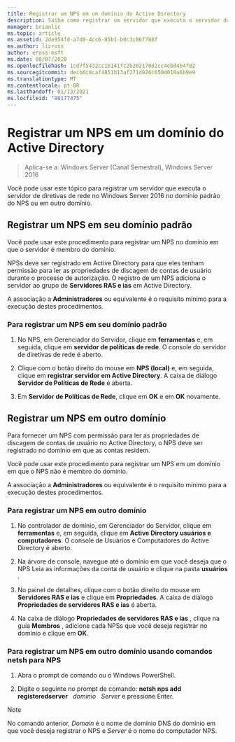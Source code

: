 ```yaml
---
title: Registrar um NPS em um domínio do Active Directory
description: Saiba como registrar um servidor que executa o servidor de diretivas de rede no Windows Server 2016 no domínio padrão do NPS ou em outro domínio.
manager: brianlic
ms.topic: article
ms.assetid: 2de954fd-a7d8-4cc6-85b1-b0c3c06f788f
ms.author: lizross
author: eross-msft
ms.date: 08/07/2020
ms.openlocfilehash: 1cd7f5432cc1b141fc2b202170d2cc4ebd4b4f82
ms.sourcegitcommit: decb6c8caf4851b13af271d926c650d010a6b9e9
ms.translationtype: MT
ms.contentlocale: pt-BR
ms.lasthandoff: 01/13/2021
ms.locfileid: "98177475"
---
```

# <a name="register-an-nps-in-an-active-directory-domain"></a>Registrar um NPS em um domínio do Active Directory

>Aplica-se a: Windows Server (Canal Semestral), Windows Server 2016

Você pode usar este tópico para registrar um servidor que executa o servidor de diretivas de rede no Windows Server 2016 no domínio padrão do NPS ou em outro domínio.

## <a name="register-an-nps-in-its-default-domain"></a>Registrar um NPS em seu domínio padrão

Você pode usar este procedimento para registrar um NPS no domínio em que o servidor é membro do domínio.

NPSs deve ser registrado em Active Directory para que eles tenham permissão para ler as propriedades de discagem de contas de usuário durante o processo de autorização. O registro de um NPS adiciona o servidor ao grupo de **Servidores RAS e ias** em Active Directory.

A associação a **Administradores** ou equivalente é o requisito mínimo para a execução destes procedimentos.

### <a name="to-register-an-nps-in-its-default-domain"></a>Para registrar um NPS em seu domínio padrão


1. No NPS, em Gerenciador do Servidor, clique em **ferramentas** e, em seguida, clique em **servidor de políticas de rede**. O console do servidor de diretivas de rede é aberto.

2. Clique com o botão direito do mouse em **NPS (local)** e, em seguida, clique em **registrar servidor em Active Directory**. A caixa de diálogo **Servidor de Políticas de Rede** é aberta.

3. Em **Servidor de Políticas de Rede**, clique em **OK** e em **OK** novamente.

## <a name="register-an-nps-in-another-domain"></a>Registrar um NPS em outro domínio

Para fornecer um NPS com permissão para ler as propriedades de discagem de contas de usuário no Active Directory, o NPS deve ser registrado no domínio em que as contas residem.

Você pode usar este procedimento para registrar um NPS em um domínio em que o NPS não é membro do domínio.

A associação a **Administradores** ou equivalente é o requisito mínimo para a execução destes procedimentos.

### <a name="to-register-an-nps-in-another-domain"></a>Para registrar um NPS em outro domínio

1. No controlador de domínio, em Gerenciador do Servidor, clique em **ferramentas** e, em seguida, clique em **Active Directory usuários e computadores**. O console de Usuários e Computadores do Active Directory é aberto.

2. Na árvore de console, navegue até o domínio em que você deseja que o NPS Leia as informações da conta de usuário e clique na pasta **usuários** .

3. No painel de detalhes, clique com o botão direito do mouse em **Servidores RAS e ias** e clique em **Propriedades**. A caixa de diálogo **Propriedades de servidores RAS e ias** é aberta.

4. Na caixa de diálogo **Propriedades de servidores RAS e ias** , clique na guia **Membros** , adicione cada NPSs que você deseja registrar no domínio e clique em **OK**.


### <a name="to-register-an-nps-in-another-domain-by-using-netsh-commands-for-nps"></a>Para registrar um NPS em outro domínio usando comandos netsh para NPS

1. Abra o prompt de comando ou o Windows PowerShell.

2. Digite o seguinte no prompt de comando: **netsh nps add registeredserver** &nbsp; *domínio* &nbsp; *Server* e pressione Enter.

>[!NOTE]
>No comando anterior, *Domain* é o nome de domínio DNS do domínio em que você deseja registrar o NPS e *Server* é o nome do computador NPS.

